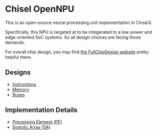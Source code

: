 # Chisel OpenNPU

This is an open-source neural processing unit implementation in Chisel3.

Specifically, this NPU is targeted at to be integerated to a low-power and edge-oriented SoC systems. So all design choices are facing those demands.

For overall chip design, you may find [the FullChipDesign website](https://www.fullchipdesign.com/) pretty helpful there.

## Designs
- [Instructions](designs/01.isa.md)
- [Memory](designs/02.memory.md)
- [Buses](designs/03.bus.md)

## Implementation Details

- [Processing Element (PE)](implementations/ProcessingElement.md)
- [Systolic Array (SA)](implementations/SystolicArray.md)